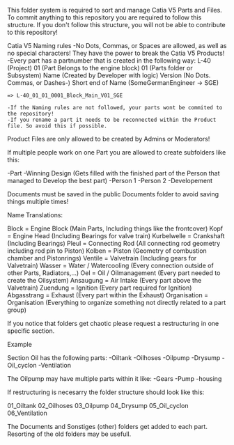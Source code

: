 This folder system is required to sort and manage Catia V5 Parts and Files.
To commit anything to this repository you are required to follow this structure.
If you don't follow this structure, you will not be able to contribute to this repository!

Catia V5 Naming rules
	-No Dots, Commas, or Spaces are allowed, as well as no special characters! They have the power to break the Catia V5 Products!
	-Every part has a partnumber that is created in the following way: 
		L-40 (Project)
			01 (Part Belongs to the engine block)
				01 (Parts folder or Subsystem)
					Name (Created by Developer with logic)
						Version (No Dots. Commas, or Dashes-) 
							Short end of Name (SomeGermanEngineer -> SGE)

	=> L-40_01_01_0001_Block_Main_V01_SGE

	-If the Naming rules are not followed, your parts wont be commited to the repository!
	-If you rename a part it needs to be reconnected within the Product file. So avoid this if possible.

Product Files are only allowed to be created by Admins or Moderators!


If multiple people work on one Part you are allowed to create subfolders like this:

-Part
	-Winning Design (Gets filled with the finished part of the Person that managed to Develop the best part)
	-Person 1
	-Person 2
			-Developement


Documents must be saved in the public Documents folder to avoid saving things multiple times!




Name Translations:

Block		= Engine Block		(Main Parts, Including things like the frontcover)
Kopf		= Engine Head		(Including Bearings for valve train)
Kurbelwelle	= Crankshaft		(Including Bearings)
Pleul		= Connecting Rod	(All connecting rod geometry including rod pin to Piston)
Kolben		= Piston		(Geometry of combustion chamber and Pistonrings)
Ventile		= Valvetrain		(Including gears for Valvetrain)
Wasser		= Water / Watercooling	(Every connection outside of other Parts, Radiators,...)
Oel		= Oil / Oilmanagement	(Every part needed to create the Oilsystem)
Ansaugung	= Air Intake		(Every part above the Valvetrain)
Zuendung	= Ignition		(Every part required for Ignition)
Abgasstrang	= Exhaust		(Every part within the Exhaust)
Organisation	= Organisation		(Everything to organize something not directly related to a part group)



If you notice that folders get chaotic please request a restructuring in one specific section.

Example 

Section Oil has the following parts:
-Oiltank
-Oilhoses
-Oilpump
-Drysump
-Oil_cyclon
-Ventilation

The Oilpump may have multiple parts within it like:
-Gears
-Pump
-housing


If restructuring is necesarry the folder structure should look like this:

01_Oiltank
02_Oilhoses
03_Oilpump
04_Drysump
05_Oil_cyclon
06_Ventilation

The Documents and Sonstiges (other) folders get added to each part. Resorting of the old folders may be usefull.
